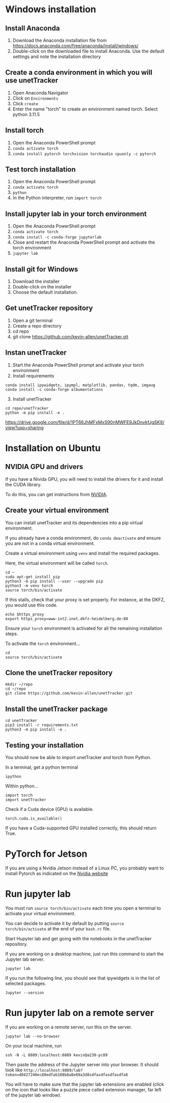 # Windows installation

## Install Anaconda

1. Download the Anaconda installation file from https://docs.anaconda.com/free/anaconda/install/windows/
2. Double-click on the downloaded file to install Anaconda. Use the default settings and note the installation directory

## Create a conda environment in which you will use unetTracker

1. Open Anaconda.Navigator
2. Click on `Environments`
3. Click `create`
4. Enter the name "torch" to create an environment named torch. Select python 3.11.5

## Install torch

1. Open the Anaconda PowerShell prompt
2. `conda activate torch`
3. `conda install pytorch torchvision torchaudio cpuonly -c pytorch`

## Test torch installation
1. Open the Anaconda PowerShell prompt
2. `conda activate torch`
3. `python`
4. In the Python interpreter, run `import torch`

## Install jupyter lab in your torch environment
1. Open the Anaconda PowerShell prompt
2. `conda activate torch`
3. `conda install -c conda-forge jupyterlab`
4. Close and restart the Anaconda PowerShell prompt and activate the torch environment
5. `jupyter lab`

## Install git for Windows

1. Download the installer
2. Double-click on the installer
3. Choose the default installation.

## Get unetTracker repository

1. Open a git terminal
2. Create a repo directory
3. cd repo
4. git clone https://github.com/kevin-allen/unetTracker.git


## Instan unetTracker

1. Start the Anaconda PowerShell prompt and activate your torch environment
2. Install requirements
```
conda install ipywidgets, ipympl, matplotlib, pandas, tqdm, imgaug
conda install -c conda-forge albumentations
```

3. Install unetTracker
```
cd repo/unetTracker
python -m pip install -e .
```
https://drive.google.com/file/d/1PT66JhMFxMxS90nMWFE9JkDnvkfJgSK9/view?usp=sharing


# Installation on Ubuntu


## NVIDIA GPU and drivers

If you have a Nivida GPU, you will need to install the drivers for it and install the CUDA library.

To do this, you can get instructions from [NVIDIA](https://docs.nvidia.com/datacenter/tesla/tesla-installation-notes/index.html).

## Create your virtual environment

You can install unetTracker and its dependencies into a pip virtual environment. 

If you already have a conda environment, do `conda deactivate` and ensure you are not in a conda virtual environment.

Create a virtual environment using `venv` and install the required packages.

Here, the virtual environment will be called `torch`.

```
cd ~
sudo apt-get install pip
python3 -m pip install --user --upgrade pip
python3 -m venv torch
source torch/bin/activate
```

If this stalls, check that your proxy is set properly. For instance, at the DKFZ, you would use this code.

```
echo $https_proxy
export https_proxy=www-int2.inet.dkfz-heidelberg.de:80
```

Ensure your `torch` environment is activated for all the remaining installation steps.

To activate the `torch` environment...
```
cd 
source torch/bin/activate
```

## Clone the unetTracker repository

```
mkdir ~/repo
cd ~/repo
git clone https://github.com/kevin-allen/unetTracker.git
```

## Install the unetTracker package

```
cd unetTracker
pip3 install -r requirements.txt 
python3 -m pip install -e .
```

## Testing your installation

You should now be able to import unetTracker and torch from Python.

In a terminal, get a python terminal
```
ipython
```

Within python...

```
import torch
import unetTracker
```

Check if a Cuda device (GPU) is available.

```
torch.cuda.is_available()
```

If you have a Cuda-supported GPU installed correctly, this should return True.


# PyTorch for Jetson

If you are using a Nvidia Jetson instead of a Linux PC, you probably want to install Pytorch as indicated on the [Nvidia website](https://forums.developer.nvidia.com/t/pytorch-for-jetson/72048)


# Run jupyter lab


You must run `source torch/bin/activate` each time you open a terminal to activate your virtual environment. 

You can decide to activate it by default by putting `source torch/bin/activate` at the end of your `bash.rc` file.

Start Hupyter lab and get going with the notebooks in the unetTracker repository.

If you are working on a desktop machine, just run this command to start the Jupyter lab server.

```
jupyter lab
```

If you run the following line, you should see that ipywidgets is in the list of selected packages.

```
Jupyter --version
```



# Run jupyter lab on a remote server

If you are working on a remote server, run this on the server.

```
jupyter lab --no-browser
```

On your local machine, run

```
ssh -N -L 8889:localhost:8889 kevin@a230-pc89
```

Then paste the address of the Jupyter server into your browser. It should look like `http://localhost:8889/lab?token=d0427240ec80edfab108b8a0e69a3d8sdfasdfasdfasdfa6`


You will have to make sure that the jupyter lab extensions are enabled (click on the icon that looks like a puzzle piece called extension manager, far left of the jupyter lab window).


